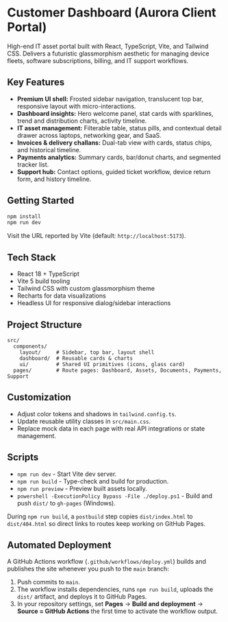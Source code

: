 # Customer Dashboard (Aurora Client Portal)

High-end IT asset portal built with React, TypeScript, Vite, and Tailwind CSS. Delivers a futuristic glassmorphism aesthetic for managing device fleets, software subscriptions, billing, and IT support workflows.

## Key Features
- **Premium UI shell:** Frosted sidebar navigation, translucent top bar, responsive layout with micro-interactions.
- **Dashboard insights:** Hero welcome panel, stat cards with sparklines, trend and distribution charts, activity timeline.
- **IT asset management:** Filterable table, status pills, and contextual detail drawer across laptops, networking gear, and SaaS.
- **Invoices & delivery challans:** Dual-tab view with cards, status chips, and historical timeline.
- **Payments analytics:** Summary cards, bar/donut charts, and segmented tracker list.
- **Support hub:** Contact options, guided ticket workflow, device return form, and history timeline.

## Getting Started

```bash
npm install
npm run dev
```

Visit the URL reported by Vite (default: `http://localhost:5173`).

## Tech Stack
- React 18 + TypeScript
- Vite 5 build tooling
- Tailwind CSS with custom glassmorphism theme
- Recharts for data visualizations
- Headless UI for responsive dialog/sidebar interactions

## Project Structure

```
src/
  components/
    layout/     # Sidebar, top bar, layout shell
    dashboard/  # Reusable cards & charts
    ui/         # Shared UI primitives (icons, glass card)
  pages/        # Route pages: Dashboard, Assets, Documents, Payments, Support
```

## Customization
- Adjust color tokens and shadows in `tailwind.config.ts`.
- Update reusable utility classes in `src/main.css`.
- Replace mock data in each page with real API integrations or state management.

## Scripts
- `npm run dev` - Start Vite dev server.
- `npm run build` - Type-check and build for production.
- `npm run preview` - Preview built assets locally.
- `powershell -ExecutionPolicy Bypass -File ./deploy.ps1` - Build and push `dist/` to `gh-pages` (Windows).

During `npm run build`, a `postbuild` step copies `dist/index.html` to `dist/404.html` so direct links to routes keep working on GitHub Pages.

## Automated Deployment
A GitHub Actions workflow (`.github/workflows/deploy.yml`) builds and publishes the site whenever you push to the `main` branch:
1. Push commits to `main`.
2. The workflow installs dependencies, runs `npm run build`, uploads the `dist/` artifact, and deploys it to GitHub Pages.
3. In your repository settings, set **Pages** → **Build and deployment** → **Source = GitHub Actions** the first time to activate the workflow output.
